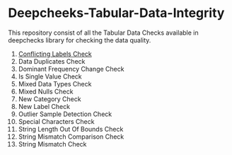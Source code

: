 # Deepcheeks-Tabular-Data-Integrity

This repository consist of all the Tabular Data Checks available in deepchecks library for checking the data quality.

1. [Conflicting Labels Check](/Deepcheeks-Tabular-Data-Integrity/blob/main/Conflicting%20Labels.ipynb)
2. Data Duplicates Check
3. Dominant Frequency Change Check
4. Is Single Value Check
5. Mixed Data Types Check
6. Mixed Nulls Check
7. New Category Check
8. New Label Check
9. Outlier Sample Detection Check
10. Special Characters Check
11. String Length Out Of Bounds Check
12. String Mismatch Comparison Check
13. String Mismatch Check
